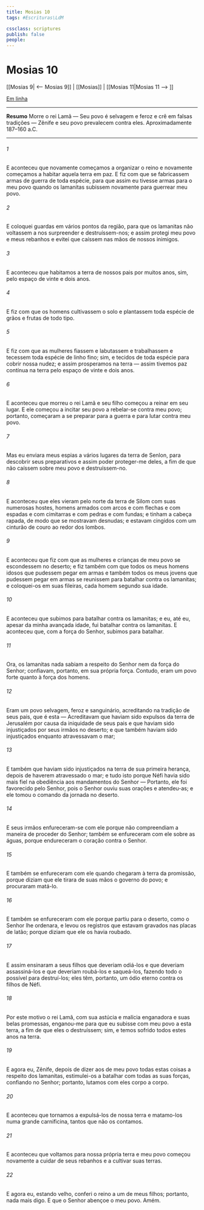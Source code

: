 ```yaml
---
title: Mosias 10
tags: #Escrituras\LdM

cssclass: scriptures
publish: false
people:
---
```


# Mosias 10
[[Mosias 9| <-- Mosias 9]] | [[Mosias]] | [[Mosias 11|Mosias 11 --> ]]

[Em linha](https://churchofjesuschrist.org/study/scriptures/bofm/mosiah/10?lang=por)

---
__Resumo__
Morre o rei Lamã — Seu povo é selvagem e feroz e crê em falsas tradições — Zênife e seu povo prevalecem contra eles. Aproximadamente 187–160 a.C.

---
###### 1 
E aconteceu que novamente começamos a organizar o reino e novamente começamos a habitar aquela terra em paz. E fiz com que se fabricassem armas de guerra de toda espécie, para que assim eu tivesse armas para o meu povo quando os lamanitas subissem novamente para guerrear meu povo.

###### 2 
E coloquei guardas em vários pontos da região, para que os lamanitas não voltassem a nos surpreender e destruíssem-nos; e assim protegi meu povo e meus rebanhos e evitei que caíssem nas mãos de nossos inimigos.

###### 3 
E aconteceu que habitamos a terra de nossos pais por muitos anos, sim, pelo espaço de vinte e dois anos.

###### 4 
E fiz com que os homens cultivassem o solo e plantassem toda espécie de grãos e frutas de todo tipo.

###### 5 
E fiz com que as mulheres fiassem e labutassem e trabalhassem e tecessem toda espécie de linho fino; sim, e tecidos de toda espécie para cobrir nossa nudez; e assim prosperamos na terra — assim tivemos paz contínua na terra pelo espaço de vinte e dois anos.

###### 6 
E aconteceu que morreu o rei Lamã e seu filho começou a reinar em seu lugar. E ele começou a incitar seu povo a rebelar-se contra meu povo; portanto, começaram a se preparar para a guerra e para lutar contra meu povo.

###### 7 
Mas eu enviara meus espias a vários lugares da terra de Senlon, para descobrir seus preparativos e assim poder proteger-me deles, a fim de que não caíssem sobre meu povo e destruíssem-no.

###### 8 
E aconteceu que eles vieram pelo norte da terra de Silom com suas numerosas hostes, homens armados com arcos e com flechas e com espadas e com cimitarras e com pedras e com fundas; e tinham a cabeça rapada, de modo que se mostravam desnudas; e estavam cingidos com um cinturão de couro ao redor dos lombos.

###### 9 
E aconteceu que fiz com que as mulheres e crianças de meu povo se escondessem no deserto; e fiz também com que todos os meus homens idosos que pudessem pegar em armas e também todos os meus jovens que pudessem pegar em armas se reunissem para batalhar contra os lamanitas; e coloquei-os em suas fileiras, cada homem segundo sua idade.

###### 10 
E aconteceu que subimos para batalhar contra os lamanitas; e eu, até eu, apesar da minha avançada idade, fui batalhar contra os lamanitas. E aconteceu que, com a força do Senhor, subimos para batalhar.

###### 11 
Ora, os lamanitas nada sabiam a respeito do Senhor nem da força do Senhor; confiavam, portanto, em sua própria força. Contudo, eram um povo forte quanto à força dos homens.

###### 12 
Eram um povo selvagem, feroz e sanguinário, acreditando na tradição de seus pais, que é esta — Acreditavam que haviam sido expulsos da terra de Jerusalém por causa da iniquidade de seus pais e que haviam sido injustiçados por seus irmãos no deserto; e que também haviam sido injustiçados enquanto atravessavam o mar;

###### 13 
E também que haviam sido injustiçados na terra de sua primeira herança, depois de haverem atravessado o mar; e tudo isto porque Néfi havia sido mais fiel na obediência aos mandamentos do Senhor — Portanto, ele foi favorecido pelo Senhor, pois o Senhor ouviu suas orações e atendeu-as; e ele tomou o comando da jornada no deserto.

###### 14 
E seus irmãos enfureceram-se com ele porque não compreendiam a maneira de proceder do Senhor; também se enfureceram com ele sobre as águas, porque endureceram o coração contra o Senhor.

###### 15 
E também se enfureceram com ele quando chegaram à terra da promissão, porque diziam que ele tirara de suas mãos o governo do povo; e procuraram matá-lo.

###### 16 
E também se enfureceram com ele porque partiu para o deserto, como o Senhor lhe ordenara, e levou os registros que estavam gravados nas placas de latão; porque diziam que ele os havia roubado.

###### 17 
E assim ensinaram a seus filhos que deveriam odiá-los e que deveriam assassiná-los e que deveriam roubá-los e saqueá-los, fazendo todo o possível para destruí-los; eles têm, portanto, um ódio eterno contra os filhos de Néfi.

###### 18 
Por este motivo o rei Lamã, com sua astúcia e malícia enganadora e suas belas promessas, enganou-me para que eu subisse com meu povo a esta terra, a fim de que eles o destruíssem; sim, e temos sofrido todos estes anos na terra.

###### 19 
E agora eu, Zênife, depois de dizer aos de meu povo todas estas coisas a respeito dos lamanitas, estimulei-os a batalhar com todas as suas forças, confiando no Senhor; portanto, lutamos com eles corpo a corpo.

###### 20 
E aconteceu que tornamos a expulsá-los de nossa terra e matamo-los numa grande carnificina, tantos que não os contamos.

###### 21 
E aconteceu que voltamos para nossa própria terra e meu povo começou novamente a cuidar de seus rebanhos e a cultivar suas terras.

###### 22 
E agora eu, estando velho, conferi o reino a um de meus filhos; portanto, nada mais digo. E que o Senhor abençoe o meu povo. Amém.

